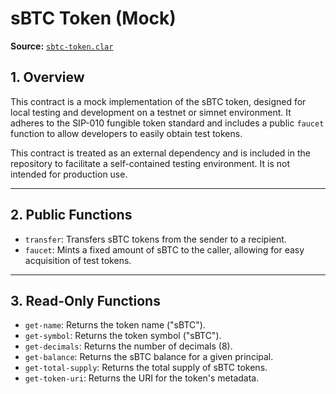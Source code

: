 # sBTC Token (Mock)

**Source:** [`sbtc-token.clar`](/.cache/requirements/STV9K21TBFAK4KNRJXF5DFP8N7W46G4V9RJ5XDY2.sbtc-token.clar)

## 1. Overview

This contract is a mock implementation of the sBTC token, designed for local testing and development on a testnet or simnet environment. It adheres to the SIP-010 fungible token standard and includes a public `faucet` function to allow developers to easily obtain test tokens.

This contract is treated as an external dependency and is included in the repository to facilitate a self-contained testing environment. It is not intended for production use.

---

## 2. Public Functions

- `transfer`: Transfers sBTC tokens from the sender to a recipient.
- `faucet`: Mints a fixed amount of sBTC to the caller, allowing for easy acquisition of test tokens.

---

## 3. Read-Only Functions

- `get-name`: Returns the token name ("sBTC").
- `get-symbol`: Returns the token symbol ("sBTC").
- `get-decimals`: Returns the number of decimals (8).
- `get-balance`: Returns the sBTC balance for a given principal.
- `get-total-supply`: Returns the total supply of sBTC tokens.
- `get-token-uri`: Returns the URI for the token's metadata.
